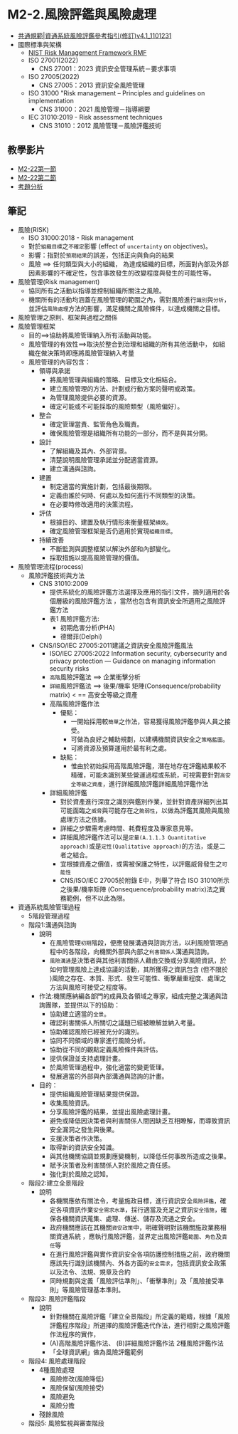 # M2-2.風險評鑑與風險處理
- [共通規範|資通系統風險評鑑參考指引(修訂)v4.1_1101231](https://www.nics.nat.gov.tw/CommonSpecification?lang=zh)
- 國際標準與架構
  - [NIST Risk Management Framework RMF](https://csrc.nist.gov/projects/risk-management/about-rmf)
  - ISO 27001(2022)
    - CNS 27001：2023 資訊安全管理系統－要求事項 
  - ISO 27005(2022)
    - CNS 27005：2013 資訊安全風險管理
  - ISO 31000 "Risk management – Principles and guidelines on implementation
    - CNS 31000：2021 風險管理－指導綱要
  - IEC 31010:2019 - Risk assessment techniques
    - CNS 31010：2012 風險管理－風險評鑑技術



## 教學影片
- [M2-22第一節](https://youtu.be/IN6udEESKJY)
- [M2-22第二節](https://youtu.be/RVIYK7lr6FU)
- [考題分析](https://youtu.be/dTA7o_9czeY)

## 筆記
- 風險(RISK)
  - ISO 31000:2018 - Risk management 
  - 對於`組織目標`之`不確定`影響 (effect of `uncertainty` on objectives)。 
  - 影響：指對於`預期結果`的誤差，包括正向與負向的結果
  - 風險 ==> 任何類型與大小的組織， 為達成組織的目標，所面對內部及外部因素影響的不確定性，包含事故發生的改變程度與發生的可能性等。
- 風險管理(Risk management) 
  - 協同所有之活動以指導並控制組織所關注之風險。
  - 機關所有的活動均涵蓋在風險管理的範圍之內，需對風險進行`識別`與`分析`，並評估`風險處理`方法的影響，滿足機關之風險條件，以達成機關之目標。
- 風險管理之原則、框架與過程之關係
- 風險管理框架
  - 目的==>協助將風險管理納入所有活動與功能。
  - 風險管理的有效性==>取決於整合到治理和組織的所有其他活動中， 如組織在做決策時即應將風險管理納入考量
  - 風險管理的內容包含：
    - 領導與承諾
      - 將風險管理與組織的策略、目標及文化相結合。
      - 建立風險管理的方法、計劃或行動方案的聲明或政策。
      - 為管理風險提供必要的資源。
      - 確定可能或不可能採取的風險類型（風險偏好）。
    - 整合
      - 確定管理當責、監管角色及職責。
      - 確保風險管理是組織所有功能的一部分，而不是與其分開。
    - 設計
      - 了解組織及其內、外部背景。
      - 清楚說明風險管理承諾並分配適當資源。
      - 建立溝通與諮詢。
    - 建置
      - 制定適當的實施計劃，包括最後期限。
      - 定義由誰於何時、何處以及如何進行不同類型的決策。
      - 在必要時修改適用的決策流程。
    - 評估
      - 根據目的、建置及執行情形來衡量框架`績效`。
      - 確定風險管理框架是否仍適用於實現`組織目標`。
    - 持續改善
      - 不斷監測與調整框架以解決外部和內部變化。
      - 採取措施以提高風險管理的價值。  
- 風險管理流程(process)
  - 風險評鑑技術與方法
    - CNS 31010:2009
      - 提供系統化的風險評鑑方法選擇及應用的指引文件，摘列適用於各個層級的風險評鑑方法 ，當然也包含有資訊安全所適用之風險評鑑方法
      - 表1 風險評鑑方法:
        - 初期危害分析(PHA)
        - 德爾菲(Delphi) 
    - CNS/ISO/IEC 27005:2011建議之資訊安全風險評鑑風法
      - ISO/IEC 27005:2022 Information security, cybersecurity and privacy protection — Guidance on managing information security risks 
      - `高階`風險評鑑法 ==> 企業衝擊分析
      - `詳細`風險評鑑法 ==> 後果/機率 矩陣(Consequence/probability matrix)  < == 高安全等級之資產
      - 高階風險評鑑作法
        - 優點：
          - 一開始採用較`簡單`之作法，容易獲得風險評鑑參與人員之接受。
          - 可做為良好之輔助規劃，以建構機關資訊安全之`策略藍圖`。
          - 可將資源及預算運用於最有利之處。
        - 缺點：
          - 惟由於初始採用高階風險評鑑，潛在地存在評鑑結果較不精確，可能未識別某些營運過程或系統，可視需要針對`高安全等級之資產`，進行詳細風險評鑑詳細風險評鑑作法
       - 詳細風險評鑑
         - 對於資產進行深度之識別與鑑別作業，並針對資產詳細列出其可能面臨之`威脅`與可能存在之`脆弱性`，以做為評鑑其風險與風險處理方法之依據。
         - 詳細之步驟需考慮時間、耗費程度及專家意見等。
         - 詳細風險評鑑作法可以是`定量(A.1.1.3 Quantitative approach)`或是`定性(Qualitative approach)`的方法，或是二者之結合。
         - 宜根據資產之價值，或需被保護之特性，以評鑑威脅發生之`可能性`
         - CNS/ISO/IEC 27005於附錄 E中，列舉了符合 ISO 31010所示之後果/機率矩陣 (Consequence/probability matrix)法之實務範例，但不以此為限。
- 資通系統風險管理過程
  - 5階段管理過程
  - 階段1:溝通與諮詢
    - 說明
      - 在風險管理`初期`階段，便應發展溝通與諮詢方法，以利風險管理過程中的各階段，向機關外部與內部之`利害關係人`溝通與諮詢。
      - `風險溝通`是決策者與其他利害關係人藉由交換或分享風險資訊，於如何管理風險上達成協議的活動，其所獲得之資訊包含 (但不限於 )風險之存在、本質、形式、發生可能性、衝擊嚴重程度、處理之方法與風險可接受之程度等。
    - 作法:機關應納編各部門的成員及各領域之專家，組成完整之溝通與諮詢團隊，並提供以下的協助：
      - 協助建立適當的`全景`。
      - 確認利害關係人所關切之議題已經被瞭解並納入考量。
      - 協助確認風險已經被充分的識別。
      - 協同不同領域的專家進行風險分析。
      - 協助從不同的觀點定義風險條件與評估。
      - 提供保證並支持處理計畫。
      - 於風險管理過程中，強化適當的變更管理。
      - 發展適當的外部與內部溝通與諮詢的計畫。 
    - 目的：
      - 提供組織風險管理結果提供保證。
      - 收集風險資訊。
      - 分享風險評鑑的結果，並提出風險處理計畫。
      - 避免或降低因決策者與利害關係人間因缺乏互相瞭解，而導致資訊安全漏洞之發生與後果。
      - 支援決策者作決策。
      - 取得新的資訊安全知識。
      - 與其他機關協調並規劃應變機制，以降低任何事故所造成之後果。
      - 賦予決策者及利害關係人對於風險之責任感。
      - 強化對於風險之認知。
  - 階段2:建立全景階段
    - 說明
      - 各機關應依有關法令，考量施政目標，進行資訊安全`風險評鑑`，確定各項資訊作業`安全需求水準`，採行適當及充足之資訊`安全措施`，確保各機關資訊蒐集、處理、傳送、儲存及流通之安全。
      - 政府機關應該在其機關`資安政策`中，明確聲明對該機關施政業務相關資通系統 ，應執行風險評鑑，並界定出風險評鑑`範圍`、`角色`及`責任`等
      - 在進行風險評鑑與實作資訊安全各項防護控制措施之前，政府機關應該先行識別該機關內、外各方面的`安全需求`，包括資訊安全政策以及法令、法規、規章及合約
      - 同時規劃與定義「風險評估準則」、「衝擊準則」及「風險接受準則」等風險管理基本準則。
  - 階段3: 風險評鑑階段
    - 說明
      - 針對機關在風險評鑑「建立全景階段」所定義的範疇，根據「風險評鑑程序階段」所選擇的風險評鑑迭代作法，進行相對之風險評鑑作法程序的實作，
      - (A)高階風險評鑑作法、 (B)詳細風險評鑑作法 2種風險評鑑作法
      - 「全球資訊網」做為風險評鑑範例
  - 階段4: 風險處理階段
    - 4種風險處理
      - 風險修改(風險降低)
      - 風險保留(風險接受)
      - 風險避免
      - 風險分擔 
    - 殘餘風險
   - 階段5: 風險監視與審查階段
